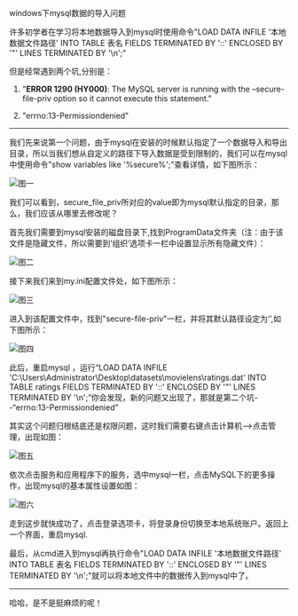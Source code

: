 windows下mysql数据的导入问题

许多初学者在学习将本地数据导入到mysql时使用命令"LOAD DATA INFILE '本地数据文件路径' INTO TABLE 表名 FIELDS TERMINATED BY '::'  ENCLOSED BY '"' LINES TERMINATED BY '\n';"

但是经常遇到两个坑,分别是：

1. "**ERROR 1290 (HY000)**: The MySQL server is running with the –secure-file-priv option so it cannot execute this statement."

2. "errno:13-Permissiondenied"
---
   我们先来说第一个问题，由于mysql在安装的时候默认指定了一个数据导入和导出目录，所以当我们想从自定义的路径下导入数据是受到限制的，我们可以在mysql中使用命令"show variables like '%secure%';"查看详情，如下图所示：

   ![图一](http://github.com/Snakermaster/somecode/Notebooks/导入本地数据到mysql的两个坑/images/455.png)


我们可以看到，secure_file_priv所对应的value即为mysql默认指定的目录，那么，我们应该从哪里去修改呢？

首先我们需要到mysql安装的磁盘目录下,找到ProgramData文件夹（注：由于该文件是隐藏文件，所以需要到‘组织’选项卡一栏中设置显示所有隐藏文件）：

![图二](https://github.com/Snakermaster/somecode/Notebooks/导入本地数据到mysql的两个坑/images/234.png)

接下来我们来到my.ini配置文件处，如下图所示：

![图三](https://github.com/Snakermaster/somecode/Notebooks/导入本地数据到mysql的两个坑/images/123.png)

进入到该配置文件中，找到"secure-file-priv"一栏，并将其默认路径设定为‘’,如下图所示：

![图四](https://github.com/Snakermaster/somecode/Notebooks/导入本地数据到mysql的两个坑/images/456.png)


此后，重启mysql ，运行“LOAD DATA INFILE 'C:\\Users\\Administrator\\Desktop\\datasets\\movielens\\ratings.dat' INTO TABLE ratings FIELDS TERMINATED BY '::'  ENCLOSED BY '"' LINES TERMINATED BY '\n';”你会发现，新的问题又出现了，那就是第二个坑--“errno:13-Permissiondenied”



其实这个问题归根结底还是权限问题，这时我们需要右键点击计算机-->点击管理，出现如图：

![图五](https://github.com/Snakermaster/somecode/Notebooks/导入本地数据到mysql的两个坑/images/000.png)

依次点击服务和应用程序下的服务，选中mysql一栏，点击MySQL下的更多操作，出现mysql的基本属性设置如图：

![图六](https://github.com/Snakermaster/somecode/Notebooks/导入本地数据到mysql的两个坑/images/2324.png)

走到这步就快成功了，点击登录选项卡，将登录身份切换至本地系统账户。返回上一个界面，重启mysql.

最后，从cmd进入到mysql再执行命令"LOAD DATA INFILE '本地数据文件路径' INTO TABLE 表名 FIELDS TERMINATED BY '::'  ENCLOSED BY '"' LINES TERMINATED BY '\n';"就可以将本地文件中的数据传入到mysql中了。

---

哈哈，是不是挺麻烦的呢！

